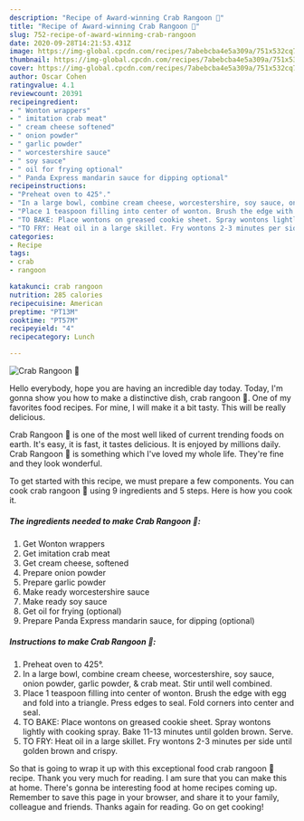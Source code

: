 ```yaml
---
description: "Recipe of Award-winning Crab Rangoon 🦀"
title: "Recipe of Award-winning Crab Rangoon 🦀"
slug: 752-recipe-of-award-winning-crab-rangoon
date: 2020-09-28T14:21:53.431Z
image: https://img-global.cpcdn.com/recipes/7abebcba4e5a309a/751x532cq70/crab-rangoon-🦀-recipe-main-photo.jpg
thumbnail: https://img-global.cpcdn.com/recipes/7abebcba4e5a309a/751x532cq70/crab-rangoon-🦀-recipe-main-photo.jpg
cover: https://img-global.cpcdn.com/recipes/7abebcba4e5a309a/751x532cq70/crab-rangoon-🦀-recipe-main-photo.jpg
author: Oscar Cohen
ratingvalue: 4.1
reviewcount: 20391
recipeingredient:
- " Wonton wrappers"
- " imitation crab meat"
- " cream cheese softened"
- " onion powder"
- " garlic powder"
- " worcestershire sauce"
- " soy sauce"
- " oil for frying optional"
- " Panda Express mandarin sauce for dipping optional"
recipeinstructions:
- "Preheat oven to 425°."
- "In a large bowl, combine cream cheese, worcestershire, soy sauce, onion powder, garlic powder, &amp; crab meat. Stir until well combined."
- "Place 1 teaspoon filling into center of wonton. Brush the edge with egg and fold into a triangle. Press edges to seal. Fold corners into center and seal."
- "TO BAKE: Place wontons on greased cookie sheet. Spray wontons lightly with cooking spray. Bake 11-13 minutes until golden brown. Serve."
- "TO FRY: Heat oil in a large skillet. Fry wontons 2-3 minutes per side until golden brown and crispy."
categories:
- Recipe
tags:
- crab
- rangoon

katakunci: crab rangoon 
nutrition: 285 calories
recipecuisine: American
preptime: "PT13M"
cooktime: "PT57M"
recipeyield: "4"
recipecategory: Lunch

---
```



![Crab Rangoon 🦀](https://img-global.cpcdn.com/recipes/7abebcba4e5a309a/751x532cq70/crab-rangoon-🦀-recipe-main-photo.jpg)

Hello everybody, hope you are having an incredible day today. Today, I'm gonna show you how to make a distinctive dish, crab rangoon 🦀. One of my favorites food recipes. For mine, I will make it a bit tasty. This will be really delicious.



Crab Rangoon 🦀 is one of the most well liked of current trending foods on earth. It's easy, it is fast, it tastes delicious. It is enjoyed by millions daily. Crab Rangoon 🦀 is something which I've loved my whole life. They're fine and they look wonderful.


To get started with this recipe, we must prepare a few components. You can cook crab rangoon 🦀 using 9 ingredients and 5 steps. Here is how you cook it.

<!--inarticleads1-->

##### The ingredients needed to make Crab Rangoon 🦀:

1. Get  Wonton wrappers
1. Get  imitation crab meat
1. Get  cream cheese, softened
1. Prepare  onion powder
1. Prepare  garlic powder
1. Make ready  worcestershire sauce
1. Make ready  soy sauce
1. Get  oil for frying (optional)
1. Prepare  Panda Express mandarin sauce, for dipping (optional)




<!--inarticleads2-->

##### Instructions to make Crab Rangoon 🦀:

1. Preheat oven to 425°.
1. In a large bowl, combine cream cheese, worcestershire, soy sauce, onion powder, garlic powder, &amp; crab meat. Stir until well combined.
1. Place 1 teaspoon filling into center of wonton. Brush the edge with egg and fold into a triangle. Press edges to seal. Fold corners into center and seal.
1. TO BAKE: Place wontons on greased cookie sheet. Spray wontons lightly with cooking spray. Bake 11-13 minutes until golden brown. Serve.
1. TO FRY: Heat oil in a large skillet. Fry wontons 2-3 minutes per side until golden brown and crispy.




So that is going to wrap it up with this exceptional food crab rangoon 🦀 recipe. Thank you very much for reading. I am sure that you can make this at home. There's gonna be interesting food at home recipes coming up. Remember to save this page in your browser, and share it to your family, colleague and friends. Thanks again for reading. Go on get cooking!
